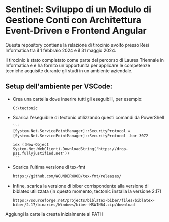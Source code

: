 # Sentinel: Sviluppo di un Modulo di Gestione Conti con Architettura Event-Driven e Frontend Angular

Questa repository contiene la relazione di tirocinio svolto presso Resi Informatica tra il 1 febbraio 2024 e il 31 maggio 2024.

Il tirocinio è stato completato come parte del percorso di Laurea Triennale in Informatica e e ha fornito un'opportunità per applicare le competenze tecniche acquisite durante gli studi in un ambiente aziendale.

## Setup dell'ambiente per VSCode:

- Crea una cartella dove inserire tutti gli eseguibili, per esempio:

  ```
  C:\tectonic
  ```

- Scarica l'eseguibile di tectonic utilizzando questi comandi
  da PowerShell

      ```
      [System.Net.ServicePointManager]::SecurityProtocol = [System.Net.ServicePointManager]::SecurityProtocol -bor 3072

      iex ((New-Object System.Net.WebClient).DownloadString('https://drop-ps1.fullyjustified.net'))
      ```

- Scarica l'ultima versione di tex-fmt

  ```
  https://github.com/WGUNDERWOOD/tex-fmt/releases/
  ```

- Infine, scarica la versione di biber corrispondente alla versione di biblatex utilizzata (in questo momento, tectonic installa la versione 2.17)

  ```
  https://sourceforge.net/projects/biblatex-biber/files/biblatex-biber/2.17/binaries/Windows/biber-MSWIN64.zip/download
  ```

Aggiungi la cartella creata inizialmente al PATH
